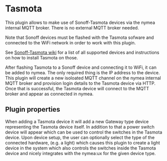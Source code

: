 # Tasmota

This plugin allows to make use of Sonoff-Tasmota devices via the nymea internal MQTT broker. There is no external MQTT broker needed.

Note that Sonoff devices must be flashed with the Tasmota sofware and connected to the WiFi network in order to work with this plugin.

See [Sonoff-Tasmota wiki](https://github.com/arendst/Sonoff-Tasmota/wiki) for a list of all supported devices and instructions on how to
install Tasmota on those.

After flashing Tasmota to a Sonoff device and connecting it to WiFi, it can be added to nymea. The only required
thing is the IP address to the device. This plugin will create a new isoloated MQTT channel on the nymea internal
MQTT broker and provision login details to the Tasmota device via HTTP. Once that is successful, the Tasmota device
will connect to the MQTT broker and appear as connected in nymea.

## Plugin properties
When adding a Tasmota device it will add a new Gateway type device representing the Tasmota device itself. In addition
to that a power switch device will appear which can be used to control the switches in the Tasmota device. Upon
device setup, the user can optionally select the type of the connected hardware, (e.g. a light) which causes this
plugin to create a light device in the system which also controls the switches inside the Tasmota device and nicely
integrates with the nymea:ux for the given device type.
